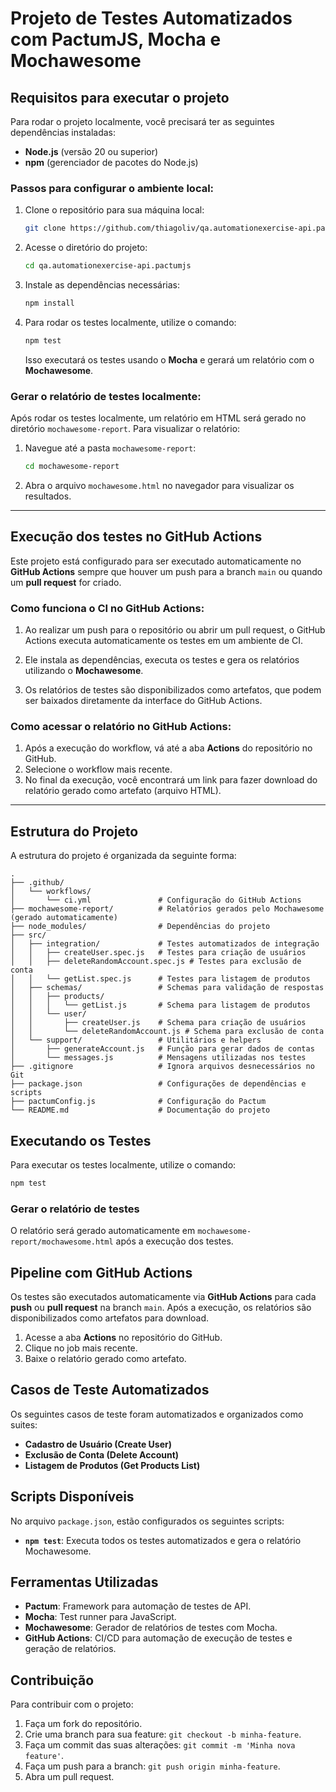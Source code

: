 # Projeto de Testes Automatizados com PactumJS, Mocha e Mochawesome

## Requisitos para executar o projeto

Para rodar o projeto localmente, você precisará ter as seguintes dependências instaladas:

- **Node.js** (versão 20 ou superior)
- **npm** (gerenciador de pacotes do Node.js)

### Passos para configurar o ambiente local:

1. Clone o repositório para sua máquina local:
   ```bash
   git clone https://github.com/thiagoliv/qa.automationexercise-api.pactumjs.git
   ```

2. Acesse o diretório do projeto:
   ```bash
   cd qa.automationexercise-api.pactumjs
   ```

3. Instale as dependências necessárias:
   ```bash
   npm install
   ```

4. Para rodar os testes localmente, utilize o comando:
   ```bash
   npm test
   ```

   Isso executará os testes usando o **Mocha** e gerará um relatório com o **Mochawesome**.

### Gerar o relatório de testes localmente:

Após rodar os testes localmente, um relatório em HTML será gerado no diretório `mochawesome-report`. Para visualizar o relatório:

1. Navegue até a pasta `mochawesome-report`:
   ```bash
   cd mochawesome-report
   ```

2. Abra o arquivo `mochawesome.html` no navegador para visualizar os resultados.

---

## Execução dos testes no GitHub Actions

Este projeto está configurado para ser executado automaticamente no **GitHub Actions** sempre que houver um push para a branch `main` ou quando um **pull request** for criado.

### Como funciona o CI no GitHub Actions:

1. Ao realizar um push para o repositório ou abrir um pull request, o GitHub Actions executa automaticamente os testes em um ambiente de CI.

2. Ele instala as dependências, executa os testes e gera os relatórios utilizando o **Mochawesome**.

3. Os relatórios de testes são disponibilizados como artefatos, que podem ser baixados diretamente da interface do GitHub Actions.

### Como acessar o relatório no GitHub Actions:

1. Após a execução do workflow, vá até a aba **Actions** do repositório no GitHub.
2. Selecione o workflow mais recente.
3. No final da execução, você encontrará um link para fazer download do relatório gerado como artefato (arquivo HTML).

---

## Estrutura do Projeto

A estrutura do projeto é organizada da seguinte forma:

```
.
├── .github/
│   └── workflows/
│       └── ci.yml               # Configuração do GitHub Actions
├── mochawesome-report/          # Relatórios gerados pelo Mochawesome (gerado automaticamente)
├── node_modules/                # Dependências do projeto
├── src/
│   ├── integration/             # Testes automatizados de integração
│   │   ├── createUser.spec.js   # Testes para criação de usuários
│   │   ├── deleteRandomAccount.spec.js # Testes para exclusão de conta
│   │   └── getList.spec.js      # Testes para listagem de produtos
│   ├── schemas/                 # Schemas para validação de respostas
│   │   ├── products/
│   │   │   └── getList.js       # Schema para listagem de produtos
│   │   └── user/
│   │       ├── createUser.js    # Schema para criação de usuários
│   │       └── deleteRandomAccount.js # Schema para exclusão de conta
│   └── support/                 # Utilitários e helpers
│       ├── generateAccount.js   # Função para gerar dados de contas
│       └── messages.js          # Mensagens utilizadas nos testes
├── .gitignore                   # Ignora arquivos desnecessários no Git
├── package.json                 # Configurações de dependências e scripts
├── pactumConfig.js              # Configuração do Pactum
└── README.md                    # Documentação do projeto
```

## Executando os Testes

Para executar os testes localmente, utilize o comando:
```bash
npm test
```

### Gerar o relatório de testes
O relatório será gerado automaticamente em `mochawesome-report/mochawesome.html` após a execução dos testes.

## Pipeline com GitHub Actions

Os testes são executados automaticamente via **GitHub Actions** para cada **push** ou **pull request** na branch `main`. Após a execução, os relatórios são disponibilizados como artefatos para download.

1. Acesse a aba **Actions** no repositório do GitHub.
2. Clique no job mais recente.
3. Baixe o relatório gerado como artefato.

## Casos de Teste Automatizados

Os seguintes casos de teste foram automatizados e organizados como suites:
- **Cadastro de Usuário (Create User)**
- **Exclusão de Conta (Delete Account)**
- **Listagem de Produtos (Get Products List)**

## Scripts Disponíveis

No arquivo `package.json`, estão configurados os seguintes scripts:

- **`npm test`**: Executa todos os testes automatizados e gera o relatório Mochawesome.

## Ferramentas Utilizadas

- **Pactum**: Framework para automação de testes de API.
- **Mocha**: Test runner para JavaScript.
- **Mochawesome**: Gerador de relatórios de testes com Mocha.
- **GitHub Actions**: CI/CD para automação de execução de testes e geração de relatórios.

## Contribuição

Para contribuir com o projeto:
1. Faça um fork do repositório.
2. Crie uma branch para sua feature: `git checkout -b minha-feature`.
3. Faça um commit das suas alterações: `git commit -m 'Minha nova feature'`.
4. Faça um push para a branch: `git push origin minha-feature`.
5. Abra um pull request.
